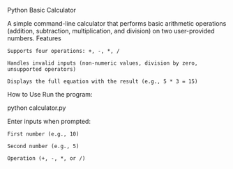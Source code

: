 Python Basic Calculator

A simple command-line calculator that performs basic arithmetic operations (addition, subtraction, multiplication, and division) on two user-provided numbers.
Features

    Supports four operations: +, -, *, /

    Handles invalid inputs (non-numeric values, division by zero, unsupported operators)

    Displays the full equation with the result (e.g., 5 * 3 = 15)
How to Use
 Run the program:
 
python calculator.py

Enter inputs when prompted:

    First number (e.g., 10)

    Second number (e.g., 5)

    Operation (+, -, *, or /)
